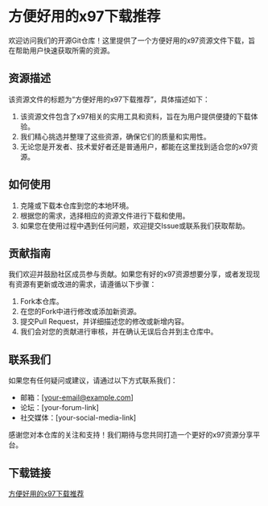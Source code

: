 # 方便好用的x97下载推荐

欢迎访问我们的开源Git仓库！这里提供了一个方便好用的x97资源文件下载，旨在帮助用户快速获取所需的资源。

## 资源描述

该资源文件的标题为“方便好用的x97下载推荐”，具体描述如下：

1. 该资源文件包含了x97相关的实用工具和资料，旨在为用户提供便捷的下载体验。
2. 我们精心挑选并整理了这些资源，确保它们的质量和实用性。
3. 无论您是开发者、技术爱好者还是普通用户，都能在这里找到适合您的x97资源。

## 如何使用

1. 克隆或下载本仓库到您的本地环境。
2. 根据您的需求，选择相应的资源文件进行下载和使用。
3. 如果您在使用过程中遇到任何问题，欢迎提交Issue或联系我们获取帮助。

## 贡献指南

我们欢迎并鼓励社区成员参与贡献。如果您有好的x97资源想要分享，或者发现现有资源有更新或改进的需求，请遵循以下步骤：

1. Fork本仓库。
2. 在您的Fork中进行修改或添加新资源。
3. 提交Pull Request，并详细描述您的修改或新增内容。
4. 我们会对您的贡献进行审核，并在确认无误后合并到主仓库中。

## 联系我们

如果您有任何疑问或建议，请通过以下方式联系我们：

- 邮箱：[your-email@example.com]
- 论坛：[your-forum-link]
- 社交媒体：[your-social-media-link]

感谢您对本仓库的关注和支持！我们期待与您共同打造一个更好的x97资源分享平台。

## 下载链接

[方便好用的x97下载推荐](https://pan.quark.cn/s/b82b04c7975e)